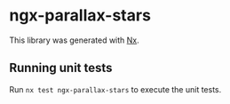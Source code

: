 # ngx-parallax-stars

This library was generated with [Nx](https://nx.dev).

## Running unit tests

Run `nx test ngx-parallax-stars` to execute the unit tests.

